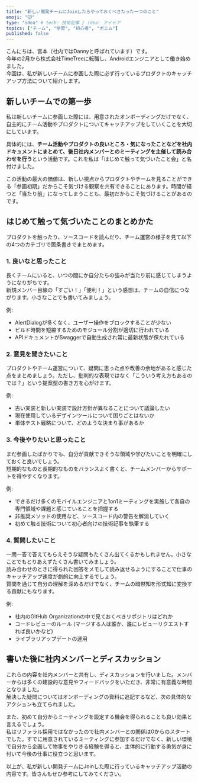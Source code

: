 ```yaml
---
title: "新しい開発チームにJoinしたらやっておくべきたった一つのこと"
emoji: "😽"
type: "idea" # tech: 技術記事 / idea: アイデア
topics: ["チーム", "学習", "初心者", "ポエム"]
published: false
---
```


こんにちは、宮本（社内ではDannyと呼ばれています）です。  
今年の2月から株式会社TimeTreeに転職し、Androidエンジニアとして働き始めました。  
今回は、私が新しいチームに参画した際に必ず行っているプロダクトのキャッチアップ方法について紹介します。

## 新しいチームでの第一歩

私は新しいチームに参画した際には、用意されたオンボーディングだけでなく、自主的にチーム活動やプロダクトについてキャッチアップをしていくことを大切にしています。  

具体的には、**チーム活動やプロダクトの良いところ・気になったことなどを社内ドキュメントにまとめて、後日社内メンバーとのミーティングを主催して読み合わせを行う**という活動です。これを私は「はじめて触って気づいたこと会」と名付けました。  

この活動の最大の価値は、新しい視点からプロダクトやチームを見ることができる「参画初期」だからこそ気づける観察を共有できることにあります。時間が経つと「当たり前」になってしまうことも、最初だからこそ気づけることがあるのです。

## はじめて触って気づいたことのまとめかた

プロダクトを触ったり、ソースコードを読んだり、チーム運営の様子を見て以下の4つのカテゴリで箇条書きでまとめます。

### 1. 良いなと思ったこと

長くチームにいると、いつの間にか自分たちの強みが当たり前に感じてしまうようになりがちです。  
新規メンバー目線の「すごい！」「便利！」という感想は、チームの自信につながります。小さなことでも書いてみましょう。  

例:
- AlertDialogが多くなく、ユーザー操作をブロックすることが少ない
- ビルド時間を短縮するためのモジュール分割が適切に行われている
- APIドキュメントがSwaggerで自動生成され常に最新状態が保たれている

### 2. 意見を聞きたいこと

プロダクトやチーム運営について、疑問に思った点や改善の余地があると感じた点をまとめましょう。ただし、批判的な表現ではなく「こういう考え方もあるのでは？」という提案型の書き方を心がけます。

例:
- 古い実装と新しい実装で設計方針が異なることについて議論したい
- 現在使用しているデザインツールについて困りごとはないか
- 単体テスト戦略について、どのような決まり事があるか

### 3. 今後やりたいと思ったこと

まだ参画したばかりでも、自分が貢献できそうな領域や学びたいことを明確にしておくと良いでしょう。  
短期的なものと長期的なものをバランスよく書くと、チームメンバーからサポートを得やすくなります。

例:
- できるだけ多くのモバイルエンジニアと1on1ミーティングを実施して各自の専門領域や課題と感じていることを把握する
- 非推奨メソッドの使用など、ソースコード内の警告を解消していく
- 初めて触る技術について初心者向けの技術記事を執筆する

### 4. 質問したいこと

一問一答で答えてもらえそうな疑問もたくさん出てくるかもしれません。小さなことでもとりあえずたくさん書いてみましょう。  
読み合わせのときに得られた回答をメモして読み返せるようにすることで仕事のキャッチアップ速度が劇的に向上するでしょう。  
質問を通じて自分の理解を深めるだけでなく、チームの暗黙知を形式知に変換する貢献にもなります。

例:
- 社内のGitHub Organizationの中で見ておくべきリポジトリはどれか
- コードレビューのルール (マージする人は誰か、誰にレビューリクエストすれば良いかなど)
- ライブラリアップデートの運用

## 書いた後に社内メンバーとディスカッション

これらの内容を社内メンバーと共有し、ディスカッションを行いました。メンバーからは多くの建設的な意見やフィードバックをいただき、非常に有意義な時間となりました。  
解決した疑問についてはオンボーディングの資料に追記するなど、次の具体的なアクションも立てられました。

また、初めて自分からミーティングを設定する機会を得られることも良い効果と言えるでしょう。  
私はリファラル採用ではなかったので社内メンバーとの関係は0からのスタートでした。すでに用意されているミーティングに参加するだけでなく、新しい環境で自分から企画して物事をやりきる経験を得ると、主体的に行動する勇気が身に付いて今後の仕事に役立つと思います。

以上が、私が新しい開発チームにJoinした際に行っているキャッチアップ活動の内容です。皆さんもぜひ参考にしてみてください。

